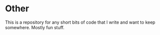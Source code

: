 # Other

This is a repository for any short bits of code that I write and want to keep somewhere. Mostly fun stuff.